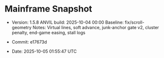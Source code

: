 # Mainframe Snapshot

- Version: 1.5.8
ANVIL build: 2025-10-04 00:00
Baseline: fix/scroll-geometry
Notes: Virtual lines, soft advance, junk-anchor gate v2, cluster penalty, end-game easing, stall logs

- Commit: e17673d
- Date: 2025-10-05 01:55:47 UTC

